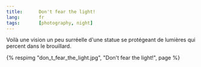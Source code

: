 ```yaml
---
title:      Don't fear the light!
lang:       fr
tags:       [photography, night]
---
```


Voilà une vision un peu surréelle d'une statue se protégeant de lumières qui percent dans le brouillard.

{% respimg "don_t_fear_the_light.jpg", "Don't fear the light!", page %}
